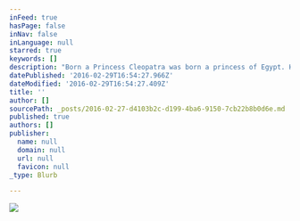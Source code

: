 ```yaml
---
inFeed: true
hasPage: false
inNav: false
inLanguage: null
starred: true
keywords: []
description: "Born a Princess Cleopatra was born a princess of Egypt. Her father was the Pharaoh Ptolemy VII. Cleopatra was smart and cunning growing up. She was her father's favorite child and learned a lot about how the country was ruled from him.  Cleopatra's family had ruled Egypt for 300 years. They were the Ptolemy dynasty that had been established by the Greek ruler Alexander the Great. Even though they ruled Egypt, they were actually of Greek descent. Cleopatra grew up speaking, reading, and writing Greek. Unlike many of her relatives, however, Cleopatra also learned many other languages including Egyptian and Latin."
datePublished: '2016-02-29T16:54:27.966Z'
dateModified: '2016-02-29T16:54:27.409Z'
title: ''
author: []
sourcePath: _posts/2016-02-27-d4103b2c-d199-4ba6-9150-7cb22b8b0d6e.md
published: true
authors: []
publisher:
  name: null
  domain: null
  url: null
  favicon: null
_type: Blurb

---
```

![](https://the-grid-user-content.s3-us-west-2.amazonaws.com/1759a016-336c-4be1-b48e-08fa1f62d044.JPG)